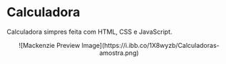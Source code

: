 # Calculadora

Calculadora simpres feita com HTML, CSS e JavaScript.

<div align="center">
  ![Mackenzie Preview Image](https://i.ibb.co/1X8wyzb/Calculadoras-amostra.png)
</div>
